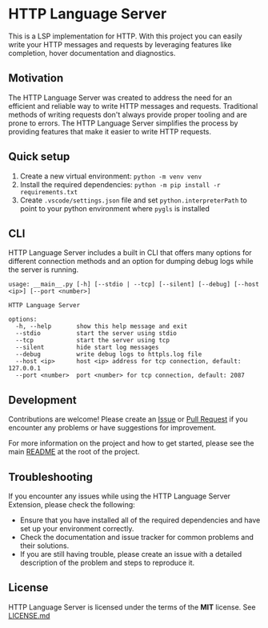 # HTTP Language Server

This is a LSP implementation for HTTP. With this project you can easily write your HTTP messages and requests by leveraging features like completion, hover documentation and diagnostics.

## Motivation

The HTTP Language Server was created to address the need for an efficient and reliable way to write HTTP messages and requests. Traditional methods of writing requests don't always provide proper tooling and are prone to errors. The HTTP Language Server simplifies the process by providing features that make it easier to write HTTP requests.

## Quick setup

1. Create a new virtual environment: `python -m venv venv`
2. Install the required dependencies: `python -m pip install -r requirements.txt`
3. Create `.vscode/settings.json` file and set `python.interpreterPath` to point to your python environment where `pygls` is installed

## CLI

HTTP Language Server includes a built in CLI that offers many options for different connection methods and an option for dumping debug logs while the server is running.

```
usage: __main__.py [-h] [--stdio | --tcp] [--silent] [--debug] [--host <ip>] [--port <number>]

HTTP Language Server

options:
  -h, --help       show this help message and exit
  --stdio          start the server using stdio
  --tcp            start the server using tcp
  --silent         hide start log messages
  --debug          write debug logs to httpls.log file
  --host <ip>      host <ip> address for tcp connection, default: 127.0.0.1
  --port <number>  port <number> for tcp connection, default: 2087
```

## Development

Contributions are welcome! Please create an [Issue](https://github.com/mateusabelli/http-language-server/issues) or [Pull Request](https://github.com/mateusabelli/http-language-server/pulls) if you encounter any problems or have suggestions for improvement.

For more information on the project and how to get started, please see the main [README](../README.md) at the root of the project.

## Troubleshooting

If you encounter any issues while using the HTTP Language Server Extension, please check the following:

- Ensure that you have installed all of the required dependencies and have set up your environment correctly.
- Check the documentation and issue tracker for common problems and their solutions.
- If you are still having trouble, please create an issue with a detailed description of the problem and steps to reproduce it.

## License

HTTP Language Server is licensed under the terms of the **MIT** license. See [LICENSE.md](./LICENSE.md)